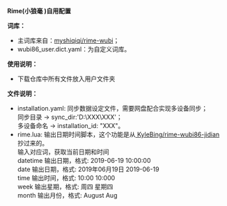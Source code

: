 **Rime(小狼毫 )自用配置**

**词库：**
  * 主词库来自：[myshiqiqi/rime-wubi](https://github.com/myshiqiqi/rime-wubi)；
  * wubi86_user.dict.yaml：为自定义词库。
    
**使用说明：**

  - 下载仓库中所有文件放入用户文件夹

**文件说明：**
  
  * installation.yaml: 同步数据设定文件，需要网盘配合实现多设备同步；    
    同步目录 → sync_dir:'D:\\XXX\\XXX'；    
    多设备命名 → installation_id: "XXX"。
  * rime.lua: 输出日期时间脚本，这个功能是从[ KyleBing/rime-wubi86-jidian ](https://github.com/KyleBing/rime-wubi86-jidian)抄过来的。    
      输入对应词，获取当前日期和时间    
         datetime 输出日期，格式: 2019-06-19 10:00:00     
         date 输出日期，格式: 2019年06月19日 2019-06-19    
         time 输出时间，格式: 10:00 10:000    
         week 输出星期，格式: 周四 星期四    
         month 输出月份，格式: August Aug    
